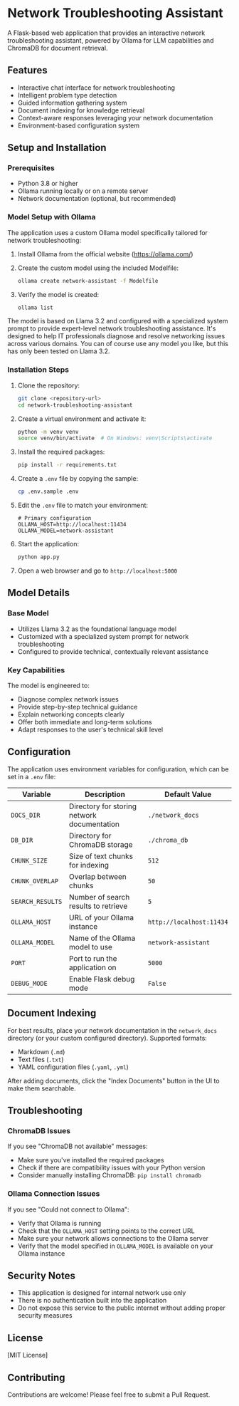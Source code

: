 # Network Troubleshooting Assistant

A Flask-based web application that provides an interactive network troubleshooting assistant, powered by Ollama for LLM capabilities and ChromaDB for document retrieval.

## Features

- Interactive chat interface for network troubleshooting
- Intelligent problem type detection
- Guided information gathering system
- Document indexing for knowledge retrieval
- Context-aware responses leveraging your network documentation
- Environment-based configuration system

## Setup and Installation

### Prerequisites

- Python 3.8 or higher
- Ollama running locally or on a remote server
- Network documentation (optional, but recommended)

### Model Setup with Ollama

The application uses a custom Ollama model specifically tailored for network troubleshooting:

1. Install Ollama from the official website (https://ollama.com/)

2. Create the custom model using the included Modelfile:
   ```bash
   ollama create network-assistant -f Modelfile
   ```

3. Verify the model is created:
   ```bash
   ollama list
   ```

The model is based on Llama 3.2 and configured with a specialized system prompt to provide expert-level network troubleshooting assistance. It's designed to help IT professionals diagnose and resolve networking issues across various domains. You can of course use any model you like, but this has only been tested on Llama 3.2.

### Installation Steps

1. Clone the repository:
   ```bash
   git clone <repository-url>
   cd network-troubleshooting-assistant
   ```

2. Create a virtual environment and activate it:
   ```bash
   python -m venv venv
   source venv/bin/activate  # On Windows: venv\Scripts\activate
   ```

3. Install the required packages:
   ```bash
   pip install -r requirements.txt
   ```

4. Create a `.env` file by copying the sample:
   ```bash
   cp .env.sample .env
   ```

5. Edit the `.env` file to match your environment:
   ```
   # Primary configuration
   OLLAMA_HOST=http://localhost:11434
   OLLAMA_MODEL=network-assistant
   ```

6. Start the application:
   ```bash
   python app.py
   ```

7. Open a web browser and go to `http://localhost:5000`

## Model Details

### Base Model
- Utilizes Llama 3.2 as the foundational language model
- Customized with a specialized system prompt for network troubleshooting
- Configured to provide technical, contextually relevant assistance

### Key Capabilities
The model is engineered to:
- Diagnose complex network issues
- Provide step-by-step technical guidance
- Explain networking concepts clearly
- Offer both immediate and long-term solutions
- Adapt responses to the user's technical skill level

## Configuration

The application uses environment variables for configuration, which can be set in a `.env` file:

| Variable | Description | Default Value |
|----------|-------------|---------------|
| `DOCS_DIR` | Directory for storing network documentation | `./network_docs` |
| `DB_DIR` | Directory for ChromaDB storage | `./chroma_db` |
| `CHUNK_SIZE` | Size of text chunks for indexing | `512` |
| `CHUNK_OVERLAP` | Overlap between chunks | `50` |
| `SEARCH_RESULTS` | Number of search results to retrieve | `5` |
| `OLLAMA_HOST` | URL of your Ollama instance | `http://localhost:11434` |
| `OLLAMA_MODEL` | Name of the Ollama model to use | `network-assistant` |
| `PORT` | Port to run the application on | `5000` |
| `DEBUG_MODE` | Enable Flask debug mode | `False` |

## Document Indexing

For best results, place your network documentation in the `network_docs` directory (or your custom configured directory). Supported formats:

- Markdown (`.md`)
- Text files (`.txt`)
- YAML configuration files (`.yaml`, `.yml`)

After adding documents, click the "Index Documents" button in the UI to make them searchable.

## Troubleshooting

### ChromaDB Issues

If you see "ChromaDB not available" messages:
- Make sure you've installed the required packages
- Check if there are compatibility issues with your Python version
- Consider manually installing ChromaDB: `pip install chromadb`

### Ollama Connection Issues

If you see "Could not connect to Ollama":
- Verify that Ollama is running
- Check that the `OLLAMA_HOST` setting points to the correct URL
- Make sure your network allows connections to the Ollama server
- Verify that the model specified in `OLLAMA_MODEL` is available on your Ollama instance

## Security Notes

- This application is designed for internal network use only
- There is no authentication built into the application
- Do not expose this service to the public internet without adding proper security measures

## License

[MIT License]

## Contributing

Contributions are welcome! Please feel free to submit a Pull Request.